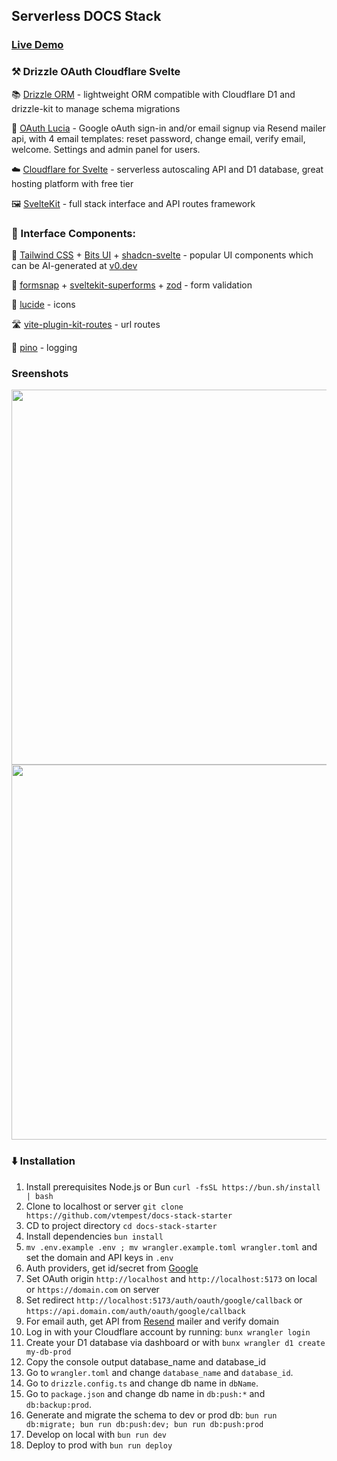 ##  Serverless DOCS Stack 

### [Live Demo](https://serverless-docs-stack.vtempest.workers.dev)

### ⚒️ Drizzle OAuth Cloudflare Svelte 

📚 [Drizzle ORM](https://orm.drizzle.team/kit-docs/quick) - lightweight ORM compatible with Cloudflare D1 and drizzle-kit  to manage schema migrations

👤 [OAuth Lucia](https://github.com/lucia-auth/lucia) - Google oAuth sign-in and/or email signup via Resend mailer api, with 4 email templates: reset password, change email, verify email, welcome. Settings and admin panel for users.

☁️ [Cloudflare for Svelte](https://developers.cloudflare.com/pages/framework-guides/deploy-a-svelte-site/) - serverless autoscaling API and D1 database, great hosting platform with free tier

🖼️ [SvelteKit](https://github.com/sveltejs/kit) - full stack interface and API routes framework

### 🧩 Interface Components:

🎨 [Tailwind CSS](https://github.com/tailwindlabs/tailwindcss) + [Bits UI](https://github.com/huntabyte/bits-ui) + [shadcn-svelte](https://github.com/huntabyte/shadcn-svelte) - popular UI components which can be AI-generated at [v0.dev](https://v0.dev)

📝 [formsnap](https://github.com/svecosystem/formsnap) + [sveltekit-superforms](https://github.com/ciscoheat/sveltekit-superforms) + [zod](https://github.com/colinhacks/zod) - form validation

📱 [lucide](https://github.com/lucide-icons/lucide) -  icons

🛣️ [vite-plugin-kit-routes](https://github.com/jycouet/kitql/tree/main/packages/vite-plugin-kit-routes) - url routes

🌲 [pino](https://github.com/pinojs/pino) - logging


### Sreenshots

<img width="600px" src="https://i.imgur.com/jIaL6yP.png" />

<img  width="600px" src="https://i.imgur.com/NlkjlWI.png" />

### ⬇️ Installation

1. Install prerequisites Node.js or Bun `curl -fsSL https://bun.sh/install | bash`
2. Clone to localhost or server `git clone https://github.com/vtempest/docs-stack-starter`
3. CD to project directory `cd docs-stack-starter`
4. Install dependencies `bun install`
5. `mv .env.example .env ; mv wrangler.example.toml wrangler.toml` and set the domain and API keys in `.env` 
6. Auth providers, get id/secret from [Google](https://console.cloud.google.com/apis/credentials) 
7. Set OAuth origin `http://localhost` and `http://localhost:5173` on local or `https://domain.com` on server
8. Set redirect `http://localhost:5173/auth/oauth/google/callback` or `https://api.domain.com/auth/oauth/google/callback`
9. For email auth, get API from [Resend](https://resend.com/api-keys) mailer and verify domain
10. Log in with your Cloudflare account by running: `bunx wrangler login`
11. Create your D1 database via dashboard or with `bunx wrangler d1 create my-db-prod`
12. Copy the console output database_name and database_id
13. Go to `wrangler.toml` and change `database_name` and `database_id`.
14. Go to `drizzle.config.ts` and change db name in `dbName`.
15. Go to `package.json` and change db name in `db:push:*` and `db:backup:prod`.
16. Generate and migrate the schema to dev or prod db: `bun run db:migrate; bun run db:push:dev; bun run db:push:prod`
17. Develop on local with `bun run dev` 
18. Deploy to prod  with `bun run deploy` 


